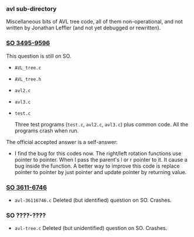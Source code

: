 ### avl sub-directory

Miscellaneous bits of AVL tree code, all of them non-operational, and
not written by Jonathan Leffler (and not yet debugged or rewritten).

### [SO 3495-9596](http://stackoverflow.com/q/34959596)

This question is still on SO.

* `AVL_tree.c`
* `AVL_tree.h`
* `avl2.c`
* `avl3.c`
* `test.c`

  Three test programs (`test.c`, `avl2.c`, `avl3.c`) plus common code.
  All the programs crash when run.

The official accepted answer is a self-answer:

* I find the bug for this codes now.  The right/left rotation functions
  use pointer to pointer.  When I pass the parent's l or r pointer to
  it.  It cause a bug inside the function.  A better way to improve this
  code is replace pointer to pointer by just pointer and update pointer
  by returning value.

### [SO 3611-6746](http://stackoverflow.com/q/36116746)

* `avl-36116746.c`
  Deleted (but identified) question on SO.  Crashes.

### SO ????-????

* `avl-tree.c`
  Deleted (but unidentified) question on SO.  Crashes.

